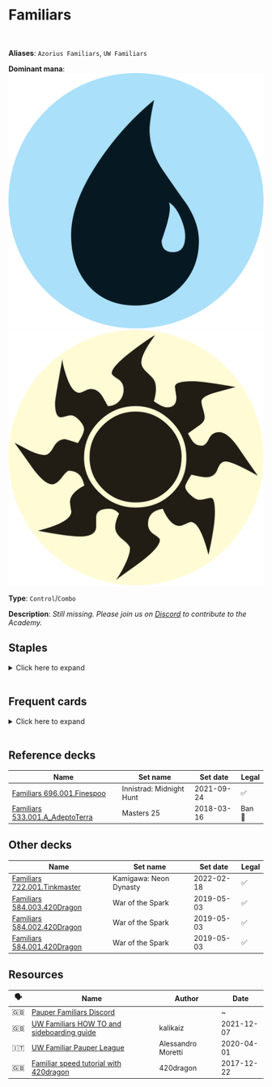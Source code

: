 <!-- This page is automatically generated by Myr: do not update it manually. Changes directly applied here will be lost. -->
# Familiars
<br/>

**Aliases**: `Azorius Familiars`, `UW Familiars`


**Dominant mana**: <img src="../resources/images/mana/U.png" class="dominant-mana-icon"/> <img src="../resources/images/mana/W.png" class="dominant-mana-icon"/>

**Type**: `Control`/`Combo`

**Description**: _Still missing. Please join us on [Discord](https://discord.gg/fYQbpjjkQ3) to contribute to the Academy._


## **Staples**

<details>
  <summary>Click here to expand</summary>
<a href="https://scryfall.com/card/khc/39/ghostly-flicker"><img src="https://c1.scryfall.com/file/scryfall-cards/normal/front/4/8/485ab561-9c2a-4f99-9317-8726bcdae364.jpg" class="archetype-card rounded-image"/></a>
<a href="https://scryfall.com/card/hou/14/god-pharaohs-faithful"><img src="https://c1.scryfall.com/file/scryfall-cards/normal/front/9/c/9cb8a25b-2ad0-4ffe-b41a-6b3f8b48c1e9.jpg" class="archetype-card rounded-image"/></a>
<a href="https://scryfall.com/card/khc/42/mulldrifter"><img src="https://c1.scryfall.com/file/scryfall-cards/normal/front/3/4/345fd005-5052-4500-a260-3649500e21f4.jpg" class="archetype-card rounded-image"/></a>
<a href="https://scryfall.com/card/cmr/84/preordain"><img src="https://c1.scryfall.com/file/scryfall-cards/normal/front/1/4/1453f92e-df2d-4789-aa1b-a5b5c51567d4.jpg" class="archetype-card rounded-image"/></a>
<a href="https://scryfall.com/card/khc/43/sea-gate-oracle"><img src="https://c1.scryfall.com/file/scryfall-cards/normal/front/4/9/498743ce-0ca5-488a-ae5e-d348b274bf3b.jpg" class="archetype-card rounded-image"/></a>
<a href="https://scryfall.com/card/dds/10/snap"><img src="https://c1.scryfall.com/file/scryfall-cards/normal/front/1/9/1959f078-4b7b-4df2-a256-d43b2d97e853.jpg" class="archetype-card rounded-image"/></a>
<a href="https://scryfall.com/card/pls/17/sunscape-familiar"><img src="https://c1.scryfall.com/file/scryfall-cards/normal/front/9/6/9621f341-bf85-4b77-bf19-2fb013b4c955.jpg" class="archetype-card rounded-image"/></a>
</details><br/>



## **Frequent cards**

<details>
  <summary>Click here to expand</summary>
<a href="https://scryfall.com/card/uma/45/archaeomancer"><img src="https://c1.scryfall.com/file/scryfall-cards/normal/front/c/c/cc258713-6ce3-44e0-9b4b-8fa7d1d093a1.jpg" class="archetype-card rounded-image"/></a>
<a href="https://scryfall.com/card/c21/115/brainstorm"><img src="https://c1.scryfall.com/file/scryfall-cards/normal/front/0/3/0359f212-9564-41a9-870b-d2c57455a695.jpg" class="archetype-card rounded-image"/></a>
<a href="https://scryfall.com/card/cmr/394/compulsive-research"><img src="https://c1.scryfall.com/file/scryfall-cards/normal/front/c/8/c8fcefbc-211f-4ad2-8866-9514f09cd3b3.jpg" class="archetype-card rounded-image"/></a>
<a href="https://scryfall.com/card/a25/51/court-hussar"><img src="https://c1.scryfall.com/file/scryfall-cards/normal/front/f/3/f3843e98-192c-44a2-be54-9ba79e51657c.jpg" class="archetype-card rounded-image"/></a>
<a href="https://scryfall.com/card/c19/83/deep-analysis"><img src="https://c1.scryfall.com/file/scryfall-cards/normal/front/7/a/7a7a6d2d-be31-474b-811d-3802e32f3768.jpg" class="archetype-card rounded-image"/></a>
<a href="https://scryfall.com/card/c19/84/echoing-truth"><img src="https://c1.scryfall.com/file/scryfall-cards/normal/front/5/5/55cd75bc-5ec7-45b2-9231-85a321ecd786.jpg" class="archetype-card rounded-image"/></a>
<a href="https://scryfall.com/card/mh1/7/ephemerate"><img src="https://c1.scryfall.com/file/scryfall-cards/normal/front/2/d/2da5f3f8-5eef-498f-ba2c-2f3fbc3745aa.jpg" class="archetype-card rounded-image"/></a>
<a href="https://scryfall.com/card/mh2/290/fire-ice"><img src="https://c1.scryfall.com/file/scryfall-cards/normal/front/0/e/0e09b054-4d33-4a12-bf2a-9b0009f33044.jpg" class="archetype-card rounded-image"/></a>
<a href="https://scryfall.com/card/cn2/157/flame-slash"><img src="https://c1.scryfall.com/file/scryfall-cards/normal/front/1/5/15affc1b-2ebb-4934-87a2-10e89eafe894.jpg" class="archetype-card rounded-image"/></a>
<a href="https://scryfall.com/card/tsr/69/foresee"><img src="https://c1.scryfall.com/file/scryfall-cards/normal/front/2/e/2ecf2ee8-6b93-4757-89c4-f1e76509a217.jpg" class="archetype-card rounded-image"/></a>
<a href="https://scryfall.com/card/ema/60/memory-lapse"><img src="https://c1.scryfall.com/file/scryfall-cards/normal/front/3/0/30202613-d05f-4f47-af97-d0b75ccac293.jpg" class="archetype-card rounded-image"/></a>
<a href="https://scryfall.com/card/ima/67/mnemonic-wall"><img src="https://c1.scryfall.com/file/scryfall-cards/normal/front/a/3/a3e6784b-78e8-4f0b-8d27-d49c7cea9252.jpg" class="archetype-card rounded-image"/></a>
<a href="https://scryfall.com/card/eld/247/mystic-sanctuary"><img src="https://c1.scryfall.com/file/scryfall-cards/normal/front/1/7/170e792c-80d5-4775-ad95-37614574ab84.jpg" class="archetype-card rounded-image"/></a>
<a href="https://scryfall.com/card/e01/35/nightscape-familiar"><img src="https://c1.scryfall.com/file/scryfall-cards/normal/front/6/a/6ada4055-279d-411d-9316-5ecf0b8668c5.jpg" class="archetype-card rounded-image"/></a>
<a href="https://scryfall.com/card/c21/125/ponder"><img src="https://c1.scryfall.com/file/scryfall-cards/normal/front/9/c/9cee2eb1-f60e-4626-ba4a-b543142ca950.jpg" class="archetype-card rounded-image"/></a>
<a href="https://scryfall.com/card/c19/69/prismatic-strands"><img src="https://c1.scryfall.com/file/scryfall-cards/normal/front/e/f/efd85985-abc1-430a-9210-63109c90a82d.jpg" class="archetype-card rounded-image"/></a>
<a href="https://scryfall.com/card/mh1/64/prohibit"><img src="https://c1.scryfall.com/file/scryfall-cards/normal/front/0/a/0ae544bf-7229-4b82-99ad-32c3af36e30f.jpg" class="archetype-card rounded-image"/></a>
<a href="https://scryfall.com/card/scg/72/reaping-the-graves"><img src="https://c1.scryfall.com/file/scryfall-cards/normal/front/7/6/760a66bd-2821-4710-8f02-3c30772dd884.jpg" class="archetype-card rounded-image"/></a>
<a href="https://scryfall.com/card/m20/73/sages-row-denizen"><img src="https://c1.scryfall.com/file/scryfall-cards/normal/front/0/6/06ad3e3e-176b-48f0-af2f-fa4fc4759775.jpg" class="archetype-card rounded-image"/></a>
<a href="https://scryfall.com/card/shm/175/scarscale-ritual"><img src="https://c1.scryfall.com/file/scryfall-cards/normal/front/7/1/71d3f64a-ffb9-4f66-91c0-463b5d2d381b.jpg" class="archetype-card rounded-image"/></a>
<a href="https://scryfall.com/card/gvl/20/serrated-arrows"><img src="https://c1.scryfall.com/file/scryfall-cards/normal/front/1/5/1519b17c-9003-43e0-958f-1fcd20ab2d70.jpg" class="archetype-card rounded-image"/></a>
<a href="https://scryfall.com/card/mh2/66/step-through"><img src="https://c1.scryfall.com/file/scryfall-cards/normal/front/7/1/716534cb-aa89-4de7-9aa5-8d8aa4422a6a.jpg" class="archetype-card rounded-image"/></a>
</details><br/>



## **Reference decks**

| Name | Set name | Set date | Legal |
| -----| -------- | -------- | ----- |
| [Familiars 696.001.Finespoo](https://www.mtggoldfish.com/deck/4624361) | Innistrad: Midnight Hunt | 2021-09-24 | ✅ |
| [Familiars 533.001.A_AdeptoTerra](https://www.mtggoldfish.com/deck/4351105) | Masters 25 | 2018-03-16 | Ban 🔨 |




## **Other decks**

| Name | Set name | Set date | Legal |
| -----| -------- | -------- | ----- |
| [Familiars 722.001.Tinkmaster](https://www.mtggoldfish.com/deck/4667098) | Kamigawa: Neon Dynasty | 2022-02-18 | ✅ |
| [Familiars 584.003.420Dragon](https://www.mtggoldfish.com/deck/4351067) | War of the Spark | 2019-05-03 | ✅ |
| [Familiars 584.002.420Dragon](https://www.mtggoldfish.com/deck/4351065) | War of the Spark | 2019-05-03 | ✅ |
| [Familiars 584.001.420Dragon](https://www.mtggoldfish.com/deck/4351064) | War of the Spark | 2019-05-03 | ✅ |






## **Resources**

| 🗣️ | Name | Author | Date |
| -- | ---- | ------ | ---- |
| 🇬🇧 | <a target="_blank" href="https://discord.gg/gTdT6VZ">Pauper Familiars Discord</a> | <i class="fa-brands fa-discord"></i> | ~            |
| 🇬🇧 | <a target="_blank" href="https://www.youtube.com/watch?v=aBjW1lKdrYo&t=1s">UW Familiars HOW TO and sideboarding guide</a> | kalikaiz | 2021-12-07   |
| 🇮🇹 | <a target="_blank" href="http://pauperwave.altervista.org/uw-familiar-pauper-league/">UW Familiar Pauper League</a> | Alessandro Moretti | 2020-04-01   |
| 🇬🇧 | <a target="_blank" href="https://www.youtube.com/watch?v=59P3zGL_54A">Familiar speed tutorial with 420dragon</a> | 420dragon | 2017-12-22   |

